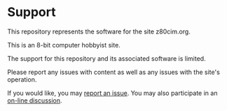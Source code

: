 # Support

This repository represents the software for the site z80cim.org.

This is an 8-bit computer hobbyist site.

The support for this repository and its associated software is limited.

Please report any issues with content as well as any issues with the site's operation.

If you would like, you may [report an issue](https://github.com/samplx/ZCim/issues).
You may also participate in an [on-line discussion](https://github.com/samplx/ZCim/discussions).

